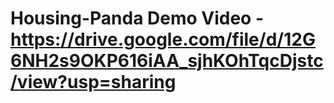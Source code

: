# Housing-Panda Demo Video - https://drive.google.com/file/d/12G6NH2s9OKP616iAA_sjhKOhTqcDjstc/view?usp=sharing
